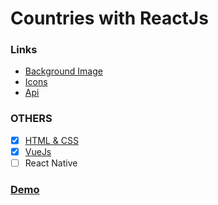 # Countries with ReactJs
### Links
- [Background Image](https://www.psdgraphics.com/backgrounds/world-map-background/)
- [Icons](https://flaticon.com)
- [Api](https://restcountries.eu/)

### OTHERS
- [x] [HTML & CSS](https://github.com/ilyasbat/countries-html-css)
- [x] [VueJs](https://github.com/ilyasbat/countries-with-vuejs)
- [ ] React Native

### [Demo](https://countries-with-react-js.vercel.app/)

